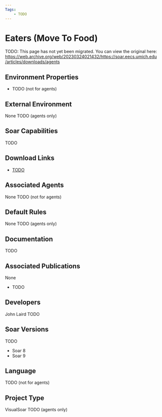 ```yaml
---
Tags:
    - TODO
---
```


# Eaters (Move To Food)

TODO: This page has not yet been migrated.
You can view the original here:
<https://web.archive.org/web/20230324021432/https://soar.eecs.umich.edu/articles/downloads/agents>

## Environment Properties

*   TODO (not for agents)

## External Environment

None TODO (agents only)

## Soar Capabilities

TODO

## Download Links

*   [TODO](https://github.com/SoarGroup/website-downloads/raw/main/agents/TODO)

## Associated Agents

None TODO (not for agents)

## Default Rules

None TODO (agents only)

## Documentation

TODO

## Associated Publications

None
*   TODO

## Developers

John Laird TODO

## Soar Versions

TODO
*   Soar 8
*   Soar 9

## Language

TODO (not for agents)

## Project Type

VisualSoar TODO (agents only)
